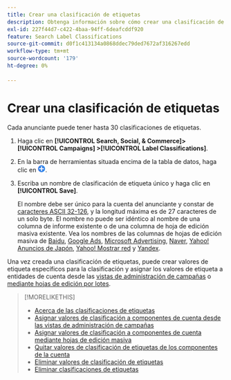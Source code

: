 ```yaml
---
title: Crear una clasificación de etiquetas
description: Obtenga información sobre cómo crear una clasificación de etiquetas para agrupar los componentes de la cuenta.
exl-id: 227f44d7-c422-4baa-94ff-6deafcddf920
feature: Search Label Classifications
source-git-commit: d0f1c413134a0868ddec79ded7672af316267edd
workflow-type: tm+mt
source-wordcount: '179'
ht-degree: 0%

---
```


# Crear una clasificación de etiquetas

Cada anunciante puede tener hasta 30 clasificaciones de etiquetas.

1. Haga clic en **[!UICONTROL Search, Social, & Commerce]> [!UICONTROL Campaigns] >[!UICONTROL Label Classifications]**.

1. En la barra de herramientas situada encima de la tabla de datos, haga clic en ![Crear](/help/search-social-commerce/assets/add.png "Crear").

1. Escriba un nombre de clasificación de etiqueta único y haga clic en **[!UICONTROL Save]**.

   El nombre debe ser único para la cuenta del anunciante y constar de [caracteres ASCII 32-126](https://www.asciitable.com/), y la longitud máxima es de 27 caracteres de un solo byte. El nombre no puede ser idéntico al nombre de una columna de informe existente o de una columna de hoja de edición masiva existente. Vea los nombres de las columnas de hojas de edición masiva de [Baidu](/help/search-social-commerce/campaign-management/bulksheets/bulksheet-data-formats/bulksheet-data-baidu.md), [Google Ads](/help/search-social-commerce/campaign-management/bulksheets/bulksheet-data-formats/bulksheet-data-google.md), [Microsoft Advertising](/help/search-social-commerce/campaign-management/bulksheets/bulksheet-data-formats/bulksheet-data-microsoft.md), [Naver](/help/search-social-commerce/campaign-management/bulksheets/bulksheet-data-formats/bulksheet-data-naver.md), [Yahoo! Anuncios de Japón](/help/search-social-commerce/campaign-management/bulksheets/bulksheet-data-formats/bulksheet-data-yahoo-japan.md), [Yahoo! Mostrar red](/help/search-social-commerce/campaign-management/bulksheets/bulksheet-data-formats/bulksheet-data-yahoo-display-network.md) y [Yandex](/help/search-social-commerce/campaign-management/bulksheets/bulksheet-data-formats/bulksheet-data-yandex.md).

Una vez creada una clasificación de etiquetas, puede crear valores de etiqueta específicos para la clasificación y asignar los valores de etiqueta a entidades de cuenta desde las [vistas de administración de campañas](classification-values-assign-campaign-management.md) o [mediante hojas de edición por lotes](classification-values-assign-bulksheets.md).

>[!MORELIKETHIS]
>
>* [Acerca de las clasificaciones de etiquetas](classification-about.md)
>* [Asignar valores de clasificación a componentes de cuenta desde las vistas de administración de campañas](classification-values-assign-campaign-management.md)
>* [Asignar valores de clasificación a componentes de cuenta mediante hojas de edición masiva](classification-values-assign-bulksheets.md)
>* [Quitar valores de clasificación de etiquetas de los componentes de la cuenta](classification-values-remove.md)
>* [Eliminar valores de clasificación de etiquetas](classification-values-delete.md)
>* [Eliminar clasificaciones de etiquetas](classification-delete.md)
